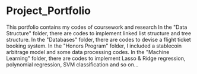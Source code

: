 # Project_Portfolio
This portfolio contains my codes of coursework and research 
In the "Data Structure" folder, there are codes to implement linked list structure and tree structure.
In the "Databases" folder, there are codes to devise a flight ticket booking system.
In the "Honors Program" folder, I included a stablecoin arbitrage model and some data processing codes.
In the "Machine Learning" folder, there are codes to implement Lasso & Ridge regression, polynomial regression, SVM classification and so on...
